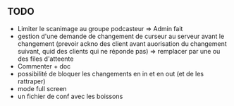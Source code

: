 ## TODO

* Limiter le scanimage au groupe podcasteur => Admin fait
* gestion d'une demande de changement de curseur au serveur avant le changement (prevoir ackno des client avant auorisation du changement suivant, quid des clients qui ne réponde pas) => remplacer par une ou des files d'atteente
* Commenter + doc
* possibilité de bloquer les changements en in et en out (et de les rattraper)
* mode full screen
* un fichier de conf avec les boissons